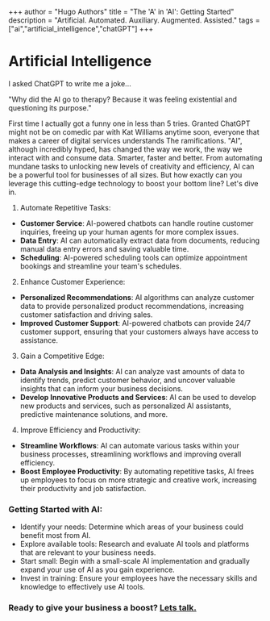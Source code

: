 +++
author = "Hugo Authors"
title = "The 'A' in 'AI': Getting Started"
description = "Artificial. Automated. Auxiliary. Augmented. Assisted."
tags = ["ai","artificial_intelligence","chatGPT"]
+++

# Artificial Intelligence

I asked ChatGPT to write me a joke...

"Why did the AI go to therapy?
Because it was feeling existential and questioning its purpose." 

First time I actually got a funny one in less than 5 tries. Granted ChatGPT might not be on comedic par with Kat Williams anytime soon, everyone that makes a career of digital services understands The ramifications. "AI", although incredibly hyped, has changed the way we work, the way we interact with and consume data. Smarter, faster and better. From automating mundane tasks to unlocking new levels of creativity and efficiency, AI can be a powerful tool for businesses of all sizes. But how exactly can you leverage this cutting-edge technology to boost your bottom line? Let's dive in.

1. Automate Repetitive Tasks:

  * **Customer Service**: AI-powered chatbots can handle routine customer inquiries, freeing up your human agents for more complex issues.
  * **Data Entry**: AI can automatically extract data from documents, reducing manual data entry errors and saving valuable time.
  * **Scheduling**: AI-powered scheduling tools can optimize appointment bookings and streamline your team's schedules.

2. Enhance Customer Experience:

  * **Personalized Recommendations**: AI algorithms can analyze customer data to provide personalized product recommendations, increasing customer satisfaction and driving sales.
  * **Improved Customer Support**: AI-powered chatbots can provide 24/7 customer support, ensuring that your customers always have access to assistance.

3. Gain a Competitive Edge:

  * **Data Analysis and Insights**: AI can analyze vast amounts of data to identify trends, predict customer behavior, and uncover valuable insights that can inform your business decisions.
  * **Develop Innovative Products and Services**: AI can be used to develop new products and services, such as personalized AI assistants, predictive maintenance solutions, and more.

4. Improve Efficiency and Productivity:

 * **Streamline Workflows**: AI can automate various tasks within your business processes, streamlining workflows and improving overall efficiency.
  * **Boost Employee Productivity**: By automating repetitive tasks, AI frees up employees to focus on more strategic and creative work, increasing their productivity and job satisfaction.

### Getting Started with AI:

* Identify your needs: Determine which areas of your business could benefit most from AI.
* Explore available tools: Research and evaluate AI tools and platforms that are relevant to your business needs.
* Start small: Begin with a small-scale AI implementation and gradually expand your use of AI as you gain experience.
* Invest in training: Ensure your employees have the necessary skills and knowledge to effectively use AI tools.

### Ready to give your business a boost? [Lets talk.](/contact)


